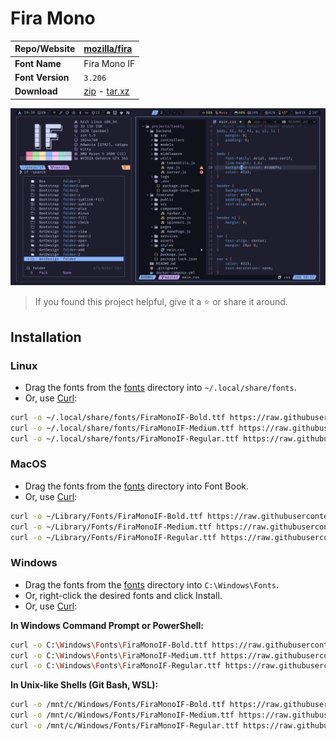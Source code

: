 <!-- SHORTCUT REFERENCE LINKS -->

[zip]: https://github.com/iconicFonts/if/releases/download/v1.1.0/Fira_Mono.zip
[tar]: https://github.com/iconicFonts/if/releases/download/v1.1.0/Fira_Mono.tar.gz
[url]: https://github.com/mozilla/fira

# Fira Mono

| Repo/Website     | [mozilla/fira][url]        |
| :--------------- | :------------------------- |
| **Font Name**    | Fira Mono IF               |
| **Font Version** | `3.206`                    |
| **Download**     | [zip][zip] - [tar.xz][tar] |

![Font preview](preview.png)

> If you found this project helpful, give it a :star: or share it around.

## Installation

### Linux

- Drag the fonts from the [fonts](fonts) directory into `~/.local/share/fonts`.
- Or, use [Curl](https://github.com/curl/curl):

```sh
curl -o ~/.local/share/fonts/FiraMonoIF-Bold.ttf https://raw.githubusercontent.com/iconicFonts/if/main/fonts/patched/Fira_Mono/fonts/FiraMonoIF-Bold.ttf
curl -o ~/.local/share/fonts/FiraMonoIF-Medium.ttf https://raw.githubusercontent.com/iconicFonts/if/main/fonts/patched/Fira_Mono/fonts/FiraMonoIF-Medium.ttf
curl -o ~/.local/share/fonts/FiraMonoIF-Regular.ttf https://raw.githubusercontent.com/iconicFonts/if/main/fonts/patched/Fira_Mono/fonts/FiraMonoIF-Regular.ttf
```

### MacOS

- Drag the fonts from the [fonts](fonts) directory into Font Book.
- Or, use [Curl](https://github.com/curl/curl):

```sh
curl -o ~/Library/Fonts/FiraMonoIF-Bold.ttf https://raw.githubusercontent.com/iconicFonts/if/main/fonts/patched/Fira_Mono/fonts/FiraMonoIF-Bold.ttf
curl -o ~/Library/Fonts/FiraMonoIF-Medium.ttf https://raw.githubusercontent.com/iconicFonts/if/main/fonts/patched/Fira_Mono/fonts/FiraMonoIF-Medium.ttf
curl -o ~/Library/Fonts/FiraMonoIF-Regular.ttf https://raw.githubusercontent.com/iconicFonts/if/main/fonts/patched/Fira_Mono/fonts/FiraMonoIF-Regular.ttf
```

### Windows

- Drag the fonts from the [fonts](fonts) directory into `C:\Windows\Fonts`.
- Or, right-click the desired fonts and click Install.
- Or, use [Curl](https://github.com/curl/curl):

**In Windows Command Prompt or PowerShell:**

```sh
curl -o C:\Windows\Fonts\FiraMonoIF-Bold.ttf https://raw.githubusercontent.com/iconicFonts/if/main/fonts/patched/Fira_Mono/fonts/FiraMonoIF-Bold.ttf
curl -o C:\Windows\Fonts\FiraMonoIF-Medium.ttf https://raw.githubusercontent.com/iconicFonts/if/main/fonts/patched/Fira_Mono/fonts/FiraMonoIF-Medium.ttf
curl -o C:\Windows\Fonts\FiraMonoIF-Regular.ttf https://raw.githubusercontent.com/iconicFonts/if/main/fonts/patched/Fira_Mono/fonts/FiraMonoIF-Regular.ttf
```

**In Unix-like Shells (Git Bash, WSL):**

```sh
curl -o /mnt/c/Windows/Fonts/FiraMonoIF-Bold.ttf https://raw.githubusercontent.com/iconicFonts/if/main/fonts/patched/Fira_Mono/fonts/FiraMonoIF-Bold.ttf
curl -o /mnt/c/Windows/Fonts/FiraMonoIF-Medium.ttf https://raw.githubusercontent.com/iconicFonts/if/main/fonts/patched/Fira_Mono/fonts/FiraMonoIF-Medium.ttf
curl -o /mnt/c/Windows/Fonts/FiraMonoIF-Regular.ttf https://raw.githubusercontent.com/iconicFonts/if/main/fonts/patched/Fira_Mono/fonts/FiraMonoIF-Regular.ttf
```
